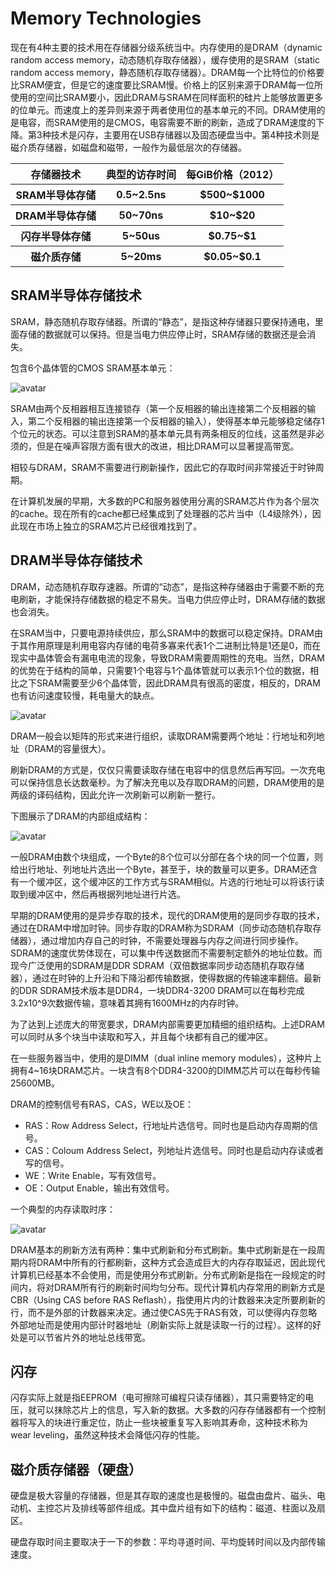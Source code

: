 # Memory Technologies

现在有4种主要的技术用在存储器分级系统当中。内存使用的是DRAM（dynamic random access memory，动态随机存取存储器），缓存使用的是SRAM（static random access memory，静态随机存取存储器）。DRAM每一个比特位的价格要比SRAM便宜，但是它的速度要比SRAM慢。价格上的区别来源于DRAM每一位所使用的空间比SRAM要小，因此DRAM与SRAM在同样面积的硅片上能够放置更多的位单元。而速度上的差异则来源于两者使用位的基本单元的不同。DRAM使用的是电容，而SRAM使用的是CMOS，电容需要不断的刷新，造成了DRAM速度的下降。第3种技术是闪存，主要用在USB存储器以及固态硬盘当中。第4种技术则是磁介质存储器，如磁盘和磁带，一般作为最低层次的存储器。

<table>
    <tr>
        <th>存储器技术</th>
        <th>典型的访存时间</th>
        <th>每GiB价格（2012）</th>
    </tr>
    <tr>
        <th>SRAM半导体存储</th>
        <th>0.5~2.5ns</th>
        <th>$500~$1000</th>
    </tr>
    <tr>
        <th>DRAM半导体存储</th>
        <th>50~70ns</th>
        <th>$10~$20</th>
    </tr>
    <tr>
        <th>闪存半导体存储</th>
        <th>5~50us</th>
        <th>$0.75~$1</th>
    </tr>
    <tr>
        <th>磁介质存储</th>
        <th>5~20ms</th>
        <th>$0.05~$0.1</th>
    </tr>
</table>

## SRAM半导体存储技术

SRAM，静态随机存取存储器。所谓的“静态”，是指这种存储器只要保持通电，里面存储的数据就可以保持。但是当电力供应停止时，SRAM存储的数据还是会消失。

包含6个晶体管的CMOS SRAM基本单元：

![avatar](./images/SRAM_Cell.svg)

SRAM由两个反相器相互连接锁存（第一个反相器的输出连接第二个反相器的输入，第二个反相器的输出连接第一个反相器的输入），使得基本单元能够稳定储存1个位元的状态。可以注意到SRAM的基本单元具有两条相反的位线，这虽然是非必须的，但是在噪声容限方面有很大的改进，相比DRAM可以显著提高带宽。

相较与DRAM，SRAM不需要进行刷新操作，因此它的存取时间非常接近于时钟周期。

在计算机发展的早期，大多数的PC和服务器使用分离的SRAM芯片作为各个层次的cache。现在所有的cache都已经集成到了处理器的芯片当中（L4级除外），因此现在市场上独立的SRAM芯片已经很难找到了。

## DRAM半导体存储技术

DRAM，动态随机存取存速器。所谓的“动态”，是指这种存储器由于需要不断的充电刷新，才能保持存储数据的稳定不易失。当电力供应停止时，DRAM存储的数据也会消失。

在SRAM当中，只要电源持续供应，那么SRAM中的数据可以稳定保持。DRAM由于其作用原理是利用电容内存储的电荷多寡来代表1个二进制比特是1还是0，而在现实中晶体管会有漏电电流的现象，导致DRAM需要周期性的充电。当然，DRAM的优势在于结构的简单，只需要1个电容与1个晶体管就可以表示1个位的数据，相比之下SRAM需要至少6个晶体管，因此DRAM具有很高的密度，相反的，DRAM也有访问速度较慢，耗电量大的缺点。

![avatar](./images/Square_array_of_mosfet_cells_read.png)

DRAM一般会以矩阵的形式来进行组织，读取DRAM需要两个地址：行地址和列地址（DRAM的容量很大）。

刷新DRAM的方式是，仅仅只需要读取存储在电容中的信息然后再写回。一次充电可以保持信息长达数毫秒。为了解决充电以及存取DRAM的问题，DRAM使用的是两级的译码结构，因此允许一次刷新可以刷新一整行。

下图展示了DRAM的内部组成结构：

![avatar](./images/DRAM-internal-organization.png)

一般DRAM由数个块组成，一个Byte的8个位可以分部在各个块的同一个位置，则给出行地址、列地址片选出一个Byte，甚至于，块的数量可以更多。DRAM还含有一个缓冲区，这个缓冲区的工作方式与SRAM相似。片选的行地址可以将该行读取到缓冲区中，然后再根据列地址进行片选。

早期的DRAM使用的是异步存取的技术，现代的DRAM使用的是同步存取的技术，通过在DRAM中增加时钟。同步存取的DRAM称为SDRAM（同步动态随机存取存储器），通过增加内存自己的时钟，不需要处理器与内存之间进行同步操作。SDRAM的速度优势体现在，可以集中传送数据而不需要制定额外的地址位数。而现今广泛使用的SDRAM是DDR SDRAM（双倍数据率同步动态随机存取存储器），通过在时钟的上升沿和下降沿都传输数据，使得数据的传输速率翻倍。最新的DDR SDRAM技术版本是DDR4，一块DDR4-3200 DRAM可以在每秒完成3.2x10^9次数据传输，意味着其拥有1600MHz的内存时钟。

为了达到上述庞大的带宽要求，DRAM内部需要更加精细的组织结构。上述DRAM可以同时从多个块当中读取和写入，并且每个块都有自己的缓冲区。

在一些服务器当中，使用的是DIMM（dual inline memory modules），这种片上拥有4~16块DRAM芯片。一块含有8个DDR4-3200的DIMM芯片可以在每秒传输25600MB。

DRAM的控制信号有RAS，CAS，WE以及OE：

- RAS：Row Address Select，行地址片选信号。同时也是启动内存周期的信号。
- CAS：Coloum Address Select，列地址片选信号。同时也是启动内存读或者写的信号。
- WE：Write Enable，写有效信号。
- OE：Output Enable，输出有效信号。

一个典型的内存读取时序：

![avatar](./images/Simplified-Read-Cycle.png)

DRAM基本的刷新方法有两种：集中式刷新和分布式刷新。集中式刷新是在一段周期内将DRAM中所有的行都刷新，这种方式会造成巨大的内存存取延迟，因此现代计算机已经基本不会使用，而是使用分布式刷新。分布式刷新是指在一段规定的时间内，将对DRAM所有行的刷新时间均匀分布。现代计算机内存常用的刷新方式是CBR（Using CAS before RAS Reflash），指使用片内的计数器来决定所要刷新的行，而不是外部的计数器来决定。通过使CAS先于RAS有效，可以使得内存忽略外部地址而是使用内部计时器地址（刷新实际上就是读取一行的过程）。这样的好处是可以节省片外的地址总线带宽。

## 闪存

闪存实际上就是指EEPROM（电可擦除可编程只读存储器），其只需要特定的电压，就可以抹除芯片上的信息，写入新的数据。大多数的闪存存储器都有一个控制器将写入的块进行重定位，防止一些块被重复写入影响其寿命，这种技术称为wear leveling，虽然这种技术会降低闪存的性能。

## 磁介质存储器（硬盘）

硬盘是极大容量的存储器，但是其存取的速度也是极慢的。磁盘由盘片、磁头、电动机、主控芯片及排线等部件组成。其中盘片组有如下的结构：磁道、柱面以及扇区。

硬盘存取时间主要取决于一下的参数：平均寻道时间、平均旋转时间以及内部传输速度。
